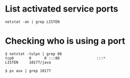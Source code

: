 # List activated service ports

```
netstat -an | grep LISTEN
```

# Checking who is using a port

```
$ netstat -tulpn | grep 80
tcp6       0      0 :::80                 :::*                   LISTEN     10177/java
```

```
$ ps aux | grep 10177
```
